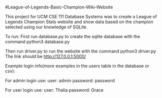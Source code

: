 #League-of-Legends-Basic-Champion-Wiki-Website

This project for UCM CSE 111 Database Systems was to create a League of Legends Champion Stats website and show data based on the champion selected using our knowledge of SQLite.

To run:
First run database.py to create the sqlite database with the command
python3 database.py

Then run driver.py to run the website with the command
python3 driver.py
The link should be http://127.0.0.1:5000/

Example login info(more examples in the users table in the database or csv):

For admin login use:
user: admin
password: password

For user login use:
user: Thalia
password: Grace
